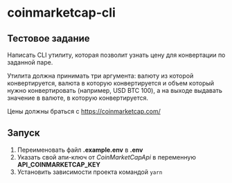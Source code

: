 # coinmarketcap-cli

## Тестовое задание

Написать CLI утилиту, которая позволит узнать цену для конвертации по заданной паре.

Утилита должна принимать три аргумента: валюту из которой конвертируется, валюта в которую конвертируется и объем который нужно конвертировать (например, USD BTC 100), а на выходе выдавать значение в валюте, в которую конвертируется.

Цены должны браться с https://coinmarketcap.com/

## Запуск

1. Переименовать файл **.example.env** в **.env**
2. Указать свой апи-ключ от _CoinMarketCapApi_ в переменную **API_COINMARKETCAP_KEY**
3. Установить зависимости проекта командой `yarn`
